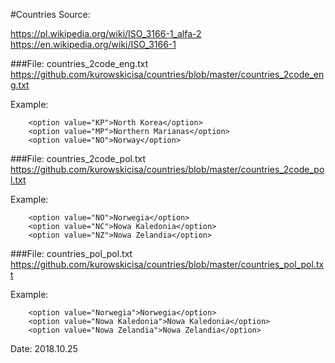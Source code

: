 #Countries
Source:

https://pl.wikipedia.org/wiki/ISO_3166-1_alfa-2<br>
https://en.wikipedia.org/wiki/ISO_3166-1


###File: countries_2code_eng.txt<br>
https://github.com/kurowskicisa/countries/blob/master/countries_2code_eng.txt

Example:
```
    <option value="KP">North Korea</option>
    <option value="MP">Northern Marianas</option>
    <option value="NO">Norway</option>
```


###File: countries_2code_pol.txt<br>
https://github.com/kurowskicisa/countries/blob/master/countries_2code_pol.txt

Example:
```
    <option value="NO">Norwegia</option>
    <option value="NC">Nowa Kaledonia</option>
    <option value="NZ">Nowa Zelandia</option>
```


###File: countries_pol_pol.txt<br>
https://github.com/kurowskicisa/countries/blob/master/countries_pol_pol.txt

Example:
```
    <option value="Norwegia">Norwegia</option>
    <option value="Nowa Kaledonia">Nowa Kaledonia</option>
    <option value="Nowa Zelandia">Nowa Zelandia</option>
```


Date: 2018.10.25
